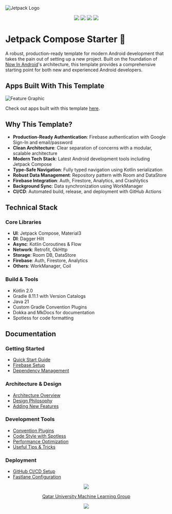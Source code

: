 ![Jetpack Logo](https://github.com/atick-faisal/Jetpack-Compose-Starter/assets/38709932/6d8f68ad-3045-4736-99ed-86c1593f1241)

<p align="center">
    <a href="https://github.com/atick-faisal/Jetpack-Compose-Starter/releases"><img src="https://img.shields.io/github/release/atick-faisal/Jetpack-Compose-Starter?colorA=363a4f&colorB=b7bdf8&style=for-the-badge"></a>
    <a href="https://github.com/atick-faisal/Jetpack-Compose-Starter/issues"><img src="https://img.shields.io/github/issues/atick-faisal/Jetpack-Compose-Starter?colorA=363a4f&colorB=f5a97f&style=for-the-badge"></a>
    <a href="https://github.com/atick-faisal/Jetpack-Compose-Starter/contributors"><img src="https://img.shields.io/github/contributors/atick-faisal/Jetpack-Compose-Starter?colorA=363a4f&colorB=a6da95&style=for-the-badge"></a>
    <img src="https://img.shields.io/github/actions/workflow/status/atick-faisal/Jetpack-Compose-Starter/Build.yaml?style=for-the-badge&logo=android&labelColor=363a4f"/>
</p>

# Jetpack Compose Starter 🚀

A robust, production-ready template for modern Android development that takes the pain out of setting up a new project. Built on the foundation of [Now In Android](https://github.com/android/nowinandroid)'s architecture, this template provides a comprehensive starting point for both new and experienced Android developers.

## Apps Built With This Template

![Feature Graphic](https://github.com/user-attachments/assets/17e81025-2184-4a5a-8485-8b18de3cbabb)

Check out apps built with this template [here](https://github.com/atick-faisal?tab=repositories&q=&type=source&language=kotlin&sort=).

## Why This Template?

- **Production-Ready Authentication**: Firebase authentication with Google Sign-In and email/password
- **Clean Architecture**: Clear separation of concerns with a modular, scalable architecture
- **Modern Tech Stack**: Latest Android development tools including Jetpack Compose
- **Type-Safe Navigation**: Fully typed navigation using Kotlin serialization
- **Robust Data Management**: Repository pattern with Room and DataStore
- **Firebase Integration**: Auth, Firestore, Analytics, and Crashlytics
- **Background Sync**: Data synchronization using WorkManager
- **CI/CD**: Automated build, release, and deployment with GitHub Actions

## Technical Stack

### Core Libraries
- **UI**: Jetpack Compose, Material3
- **DI**: Dagger Hilt
- **Async**: Kotlin Coroutines & Flow
- **Network**: Retrofit, OkHttp
- **Storage**: Room DB, DataStore
- **Firebase**: Auth, Firestore, Analytics
- **Others**: WorkManager, Coil

### Build & Tools
- Kotlin 2.0
- Gradle 8.11.1 with Version Catalogs
- Java 21
- Custom Gradle Convention Plugins
- Dokka and MkDocs for documentation
- Spotless for code formatting

## Documentation

### Getting Started
- [Quick Start Guide](docs/getting-started.md)
- [Firebase Setup](docs/firebase.md)
- [Dependency Management](docs/dependency.md)

### Architecture & Design
- [Architecture Overview](docs/architecture.md)
- [Design Philosophy](docs/philosophy.md)
- [Adding New Features](docs/guide.md)

### Development Tools
- [Convention Plugins](docs/plugins.md)
- [Code Style with Spotless](docs/spotless.md)
- [Performance Optimization](docs/performance.md)
- [Useful Tips & Tricks](docs/tips.md)

### Deployment
- [GitHub CI/CD Setup](docs/github.md)
- [Fastlane Configuration](docs/fastlane.md)

<p align="center"><img src="https://raw.githubusercontent.com/catppuccin/catppuccin/main/assets/footers/gray0_ctp_on_line.svg?sanitize=true" /></p>
<p align="center"><a href="https://sites.google.com/view/mchowdhury" target="_blank">Qatar University Machine Learning Group</a>
<p align="center"><a href="https://github.com/atick-faisal/Jetpack-Compose-Starter/blob/main/LICENSE"><img src="https://img.shields.io/static/v1.svg?style=for-the-badge&label=License&message=MIT&logoColor=d9e0ee&colorA=363a4f&colorB=b7bdf8"/></a></p>